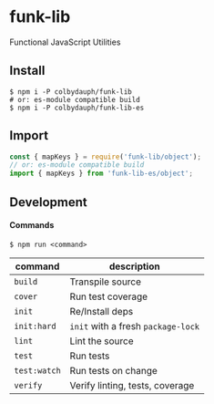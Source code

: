 # funk-lib

Functional JavaScript Utilities

## Install
```shell
$ npm i -P colbydauph/funk-lib
# or: es-module compatible build
$ npm i -P colbydauph/funk-lib-es
```

## Import
```javascript
const { mapKeys } = require('funk-lib/object');
// or: es-module compatible build
import { mapKeys } from 'funk-lib-es/object';
```


## Development

#### Commands

`$ npm run <command>`

| command      | description   |
|--------------|---------------|
| `build`      | Transpile source |
| `cover`      | Run test coverage |
| `init`       | Re/Install deps |
| `init:hard`  | `init` with a fresh `package-lock` |
| `lint`       | Lint the source |
| `test`       | Run tests |
| `test:watch` | Run tests on change |
| `verify`     | Verify linting, tests, coverage |